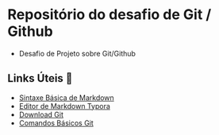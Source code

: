 # Repositório do desafio de Git / Github 

- Desafio de Projeto sobre Git/Github

 ## Links Úteis  :link:

- [Sintaxe Básica de Markdown](https://www.markdownguide.org/)
- [Editor de Markdown Typora](https://typora.io/)
- [Download Git](https://git-scm.com/download/win)
- [Comandos Básicos Git](https://comandosgit.github.io/)


